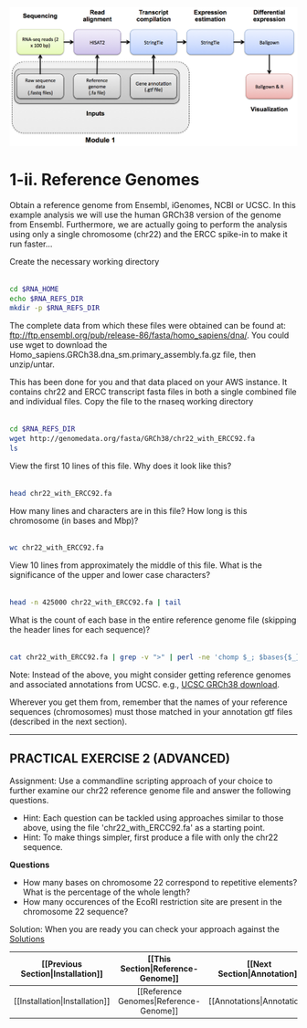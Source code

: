 ![RNA-seq Flowchart - Module 1](Images/RNA-seq_Flowchart2.png)

# 1-ii. Reference Genomes

Obtain a reference genome from Ensembl, iGenomes, NCBI or UCSC. In this example analysis we will use the human GRCh38 version of the genome from Ensembl. Furthermore, we are actually going to perform the analysis using only a single chromosome (chr22) and the ERCC spike-in to make it run faster...

Create the necessary working directory

```bash

cd $RNA_HOME
echo $RNA_REFS_DIR
mkdir -p $RNA_REFS_DIR

```

The complete data from which these files were obtained can be found at: ftp://ftp.ensembl.org/pub/release-86/fasta/homo_sapiens/dna/. You could use wget to download the Homo_sapiens.GRCh38.dna_sm.primary_assembly.fa.gz file, then unzip/untar.

This has been done for you and that data placed on your AWS instance. It contains chr22 and ERCC transcript fasta files in both a single combined file and individual files. Copy the file to the rnaseq working directory

```bash

cd $RNA_REFS_DIR
wget http://genomedata.org/fasta/GRCh38/chr22_with_ERCC92.fa
ls 

```

View the first 10 lines of this file. Why does it look like this?

```bash

head chr22_with_ERCC92.fa

```

How many lines and characters are in this file? How long is this chromosome (in bases and Mbp)?

```bash

wc chr22_with_ERCC92.fa

```

View 10 lines from approximately the middle of this file. What is the significance of the upper and lower case characters?

```bash

head -n 425000 chr22_with_ERCC92.fa | tail

```

What is the count of each base in the entire reference genome file (skipping the header lines for each sequence)?

```bash

cat chr22_with_ERCC92.fa | grep -v ">" | perl -ne 'chomp $_; $bases{$_}++ for split //; if (eof){print "$_ $bases{$_}\n" for sort keys %bases}'
```


Note: Instead of the above, you might consider getting reference genomes and associated annotations from UCSC. e.g., [UCSC GRCh38 download](http://hgdownload.cse.ucsc.edu/goldenPath/hg38/chromosomes/).

Wherever you get them from, remember that the names of your reference sequences (chromosomes) must those matched in your annotation gtf files (described in the next section).

---
## PRACTICAL EXERCISE 2 (ADVANCED)

Assignment: Use a commandline scripting approach of your choice to further examine our chr22 reference genome file and answer the following questions.
* Hint: Each question can be tackled using approaches similar to those above, using the file 'chr22_with_ERCC92.fa' as a starting point.
* Hint: To make things simpler, first produce a file with only the chr22 sequence.

**Questions**
* How many bases on chromosome 22 correspond to repetitive elements? What is the percentage of the whole length?
* How many occurences of the EcoRI restriction site are present in the chromosome 22 sequence?

Solution: When you are ready you can check your approach against the [Solutions](https://github.com/griffithlab/rnaseq_tutorial/wiki/Solutions#practical-exercise-2---reference-genomes)


| [[Previous Section\|Installation]] | [[This Section\|Reference-Genome]]      | [[Next Section\|Annotation]] |
|:---------------------------------:|:--------------------------------------:|:---------------------------:|
| [[Installation\|Installation]]     | [[Reference Genomes\|Reference-Genome]] | [[Annotations\|Annotation]]   |
